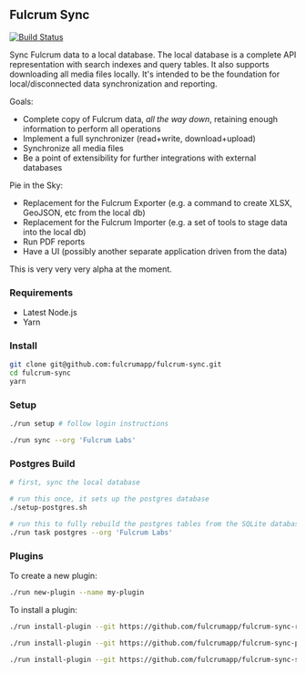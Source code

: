 ## Fulcrum Sync

[![Build Status](https://travis-ci.org/fulcrumapp/fulcrum-sync.svg?branch=master)](https://travis-ci.org/fulcrumapp/fulcrum-sync)

Sync Fulcrum data to a local database. The local database is a complete API representation with search indexes and
query tables. It also supports downloading all media files locally. It's intended to be the foundation for local/disconnected data synchronization and reporting.

Goals:

* Complete copy of Fulcrum data, _all the way down_, retaining enough information to perform all operations
* Implement a full synchronizer (read+write, download+upload)
* Synchronize all media files
* Be a point of extensibility for further integrations with external databases

Pie in the Sky:

* Replacement for the Fulcrum Exporter (e.g. a command to create XLSX, GeoJSON, etc from the local db)
* Replacement for the Fulcrum Importer (e.g. a set of tools to stage data into the local db)
* Run PDF reports
* Have a UI (possibly another separate application driven from the data)

This is very very very alpha at the moment.

### Requirements

* Latest Node.js
* Yarn

### Install

```sh
git clone git@github.com:fulcrumapp/fulcrum-sync.git
cd fulcrum-sync
yarn
```

### Setup

```sh
./run setup # follow login instructions

./run sync --org 'Fulcrum Labs'
```

### Postgres Build

```sh
# first, sync the local database

# run this once, it sets up the postgres database
./setup-postgres.sh

# run this to fully rebuild the postgres tables from the SQLite database
./run task postgres --org 'Fulcrum Labs'
```

### Plugins

To create a new plugin:

```sh
./run new-plugin --name my-plugin
```

To install a plugin:

```sh
./run install-plugin --git https://github.com/fulcrumapp/fulcrum-sync-reports

./run install-plugin --git https://github.com/fulcrumapp/fulcrum-sync-postgres

./run install-plugin --git https://github.com/fulcrumapp/fulcrum-sync-s3-upload
```
